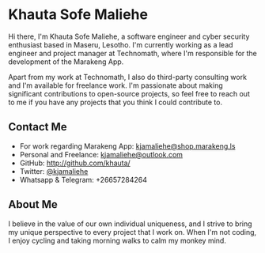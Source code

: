 # Khauta Sofe Maliehe

Hi there, I'm Khauta Sofe Maliehe, a software engineer and cyber security enthusiast based in Maseru, Lesotho. I'm currently working as a lead engineer and project manager at Technomath, where I'm responsible for the development of the Marakeng App.

Apart from my work at Technomath, I also do third-party consulting work and I'm available for freelance work. I'm passionate about making significant contributions to open-source projects, so feel free to reach out to me if you have any projects that you think I could contribute to.

## Contact Me

- For work regarding Marakeng App: <kjamaliehe@shop.marakeng.ls>
- Personal and Freelance: <kjamaliehe@outlook.com>
- GitHub: http://github.com/khauta/
- Twitter: [@kjamaliehe](https://twitter.com/kjamaliehe)
- Whatsapp & Telegram: +26657284264

## About Me

I believe in the value of our own individual uniqueness, and I strive to bring my unique perspective to every project that I work on. When I'm not coding, I enjoy cycling and taking morning walks to calm my monkey mind.
